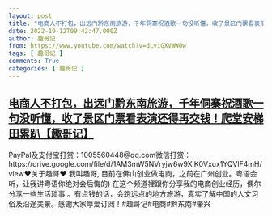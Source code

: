 ```yaml
---
layout: post
title: "电商人不打包，出远门黔东南旅游，千年侗寨祝酒歌一句没听懂，收了景区门票看表演还得再交钱！爬堂安梯田累趴【趣哥记】"
date: 2022-10-12T09:42:47.000Z
author: 趣哥记
from: https://www.youtube.com/watch?v=dLviGXVWW0w
tags: [ 趣哥记 ]
comments: True
categories: [ 趣哥记 ]
---
```

<!--1665567767000-->
[电商人不打包，出远门黔东南旅游，千年侗寨祝酒歌一句没听懂，收了景区门票看表演还得再交钱！爬堂安梯田累趴【趣哥记】](https://www.youtube.com/watch?v=dLviGXVWW0w)
------

<div>
PayPaI及支付宝打赏：1005560448@qq.com微信打赏：https://drive.google.com/file/d/1AM3mW5NVryjw6w9XiK0Vxux1YQVlF4mH/view♥关于趣哥♥ 我叫趣哥,  目前在佛山创业做电商，之前在广州创业。粤语会听，让我讲粤语你绝对会后悔的) 在这个频道裡跟你分享我的电商创业经历，偶尔分享一些生活琐事 。有点钱的话，会跑远点的地方旅游，真实了解中国的人文习俗及沿途美景。感谢大家厚爱订阅！#趣哥记#电商#黔东南#肇兴
</div>
